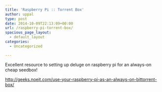 ```yaml
---
title: 'Raspberry Pi :: Torrent Box'
author: uppal
type: post
date: 2014-10-09T22:13:09+00:00
url: /raspberry-pi-torrent-box/
spacious_page_layout:
  - default_layout
categories:
  - Uncategorized

---
```

Excellent resource to setting up deluge on raspberry pi for an always-on cheap seedbox!

<a title="http://geeks.noeit.com/use-your-raspberry-pi-as-an-always-on-bittorrent-box/" href="http://geeks.noeit.com/use-your-raspberry-pi-as-an-always-on-bittorrent-box/" target="_blank">http://geeks.noeit.com/use-your-raspberry-pi-as-an-always-on-bittorrent-box/<br /> </a>

<!-- AdSense Now! Lite: PreFiltered - NoAds [ WP is not in the loop. ] -->